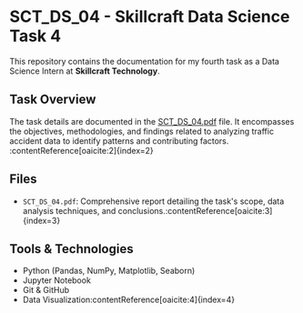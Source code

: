 # SCT_DS_04 - Skillcraft Data Science Task 4

This repository contains the documentation for my fourth task as a Data Science Intern at **Skillcraft Technology**.

##  Task Overview

The task details are documented in the [SCT_DS_04.pdf](https://github.com/GollaSanthosh123/SCT_DS_04/blob/main/SCT_DS_04.pdf) file. It encompasses the objectives, methodologies, and findings related to analyzing traffic accident data to identify patterns and contributing factors.&#8203;:contentReference[oaicite:2]{index=2}

##  Files

- `SCT_DS_04.pdf`: Comprehensive report detailing the task's scope, data analysis techniques, and conclusions.&#8203;:contentReference[oaicite:3]{index=3}

##  Tools & Technologies

- Python (Pandas, NumPy, Matplotlib, Seaborn)
- Jupyter Notebook
- Git & GitHub
- Data Visualization&#8203;:contentReference[oaicite:4]{index=4}

